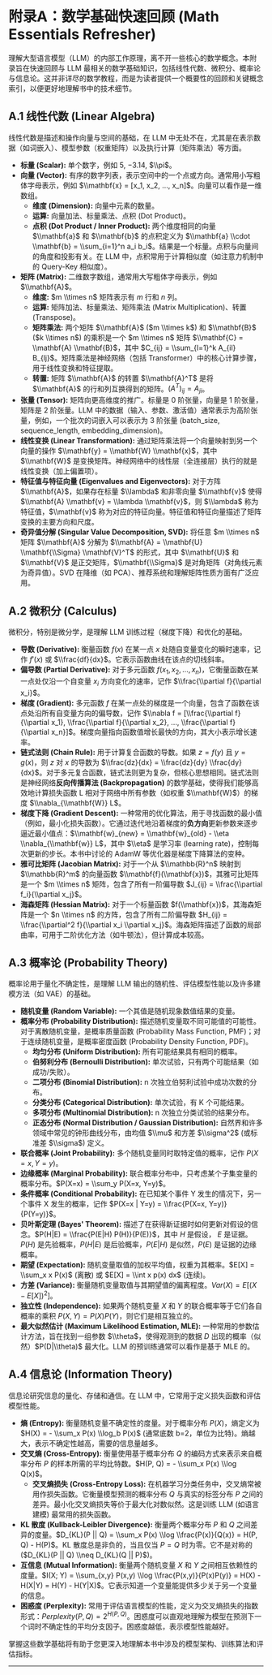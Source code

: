 # 附录A：数学基础快速回顾 (Math Essentials Refresher)

理解大型语言模型（LLM）的内部工作原理，离不开一些核心的数学概念。本附录旨在快速回顾与 LLM 最相关的数学基础知识，包括线性代数、微积分、概率论与信息论。这并非详尽的数学教程，而是为读者提供一个概要性的回顾和关键概念索引，以便更好地理解书中的技术细节。

## A.1 线性代数 (Linear Algebra)

线性代数是描述和操作向量与空间的基础，在 LLM 中无处不在，尤其是在表示数据（如词嵌入）、模型参数（权重矩阵）以及执行计算（矩阵乘法）等方面。

*   **标量 (Scalar):** 单个数字，例如 $5$, $-3.14$, $\\pi$。
*   **向量 (Vector):** 有序的数字列表，表示空间中的一个点或方向。通常用小写粗体字母表示，例如 $\\mathbf{x} = [x_1, x_2, ..., x_n]$。向量可以看作是一维数组。
    *   **维度 (Dimension):** 向量中元素的数量。
    *   **运算:** 向量加法、标量乘法、点积 (Dot Product)。
    *   **点积 (Dot Product / Inner Product):** 两个维度相同的向量 $\\mathbf{a}$ 和 $\\mathbf{b}$ 的点积定义为 $\\mathbf{a} \\cdot \\mathbf{b} = \\sum_{i=1}^n a_i b_i$。结果是一个标量。点积与向量间的角度和投影有关。在 LLM 中，点积常用于计算相似度（如注意力机制中的 Query-Key 相似度）。
*   **矩阵 (Matrix):** 二维数字数组，通常用大写粗体字母表示，例如 $\\mathbf{A}$。
    *   **维度:** $m \\times n$ 矩阵表示有 $m$ 行和 $n$ 列。
    *   **运算:** 矩阵加法、标量乘法、矩阵乘法 (Matrix Multiplication)、转置 (Transpose)。
    *   **矩阵乘法:** 两个矩阵 $\\mathbf{A}$ ($m \\times k$) 和 $\\mathbf{B}$ ($k \\times n$) 的乘积是一个 $m \\times n$ 矩阵 $\\mathbf{C} = \\mathbf{A} \\mathbf{B}$，其中 $C_{ij} = \\sum_{l=1}^k A_{il} B_{lj}$。矩阵乘法是神经网络（包括 Transformer）中的核心计算步骤，用于线性变换和特征提取。
    *   **转置:** 矩阵 $\\mathbf{A}$ 的转置 $\\mathbf{A}^T$ 是将 $\\mathbf{A}$ 的行和列互换得到的矩阵。$(A^T)_{ij} = A_{ji}$。
*   **张量 (Tensor):** 矩阵向更高维度的推广。标量是 0 阶张量，向量是 1 阶张量，矩阵是 2 阶张量。LLM 中的数据（输入、参数、激活值）通常表示为高阶张量，例如，一个批次的词嵌入可以表示为 3 阶张量 (batch\_size, sequence\_length, embedding\_dimension)。
*   **线性变换 (Linear Transformation):** 通过矩阵乘法将一个向量映射到另一个向量的操作 $\\mathbf{y} = \\mathbf{W} \\mathbf{x}$，其中 $\\mathbf{W}$ 是变换矩阵。神经网络中的线性层（全连接层）执行的就是线性变换（加上偏置项）。
*   **特征值与特征向量 (Eigenvalues and Eigenvectors):** 对于方阵 $\\mathbf{A}$，如果存在标量 $\\lambda$ 和非零向量 $\\mathbf{v}$ 使得 $\\mathbf{A} \\mathbf{v} = \\lambda \\mathbf{v}$，则 $\\lambda$ 称为特征值，$\\mathbf{v}$ 称为对应的特征向量。特征值和特征向量描述了矩阵变换的主要方向和尺度。
*   **奇异值分解 (Singular Value Decomposition, SVD):** 将任意 $m \\times n$ 矩阵 $\\mathbf{A}$ 分解为 $\\mathbf{A} = \\mathbf{U} \\mathbf{\\Sigma} \\mathbf{V}^T$ 的形式，其中 $\\mathbf{U}$ 和 $\\mathbf{V}$ 是正交矩阵，$\\mathbf{\\Sigma}$ 是对角矩阵（对角线元素为奇异值）。SVD 在降维（如 PCA）、推荐系统和理解矩阵性质方面有广泛应用。

## A.2 微积分 (Calculus)

微积分，特别是微分学，是理解 LLM 训练过程（梯度下降）和优化的基础。

*   **导数 (Derivative):** 衡量函数 $f(x)$ 在某一点 $x$ 处随自变量变化的瞬时速率，记作 $f'(x)$ 或 $\\frac{df}{dx}$。它表示函数曲线在该点的切线斜率。
*   **偏导数 (Partial Derivative):** 对于多元函数 $f(x_1, x_2, ..., x_n)$，它衡量函数在某一点处仅沿一个自变量 $x_i$ 方向变化的速率，记作 $\\frac{\\partial f}{\\partial x_i}$。
*   **梯度 (Gradient):** 多元函数 $f$ 在某一点处的梯度是一个向量，包含了函数在该点处沿所有自变量方向的偏导数，记作 $\\nabla f = [\\frac{\\partial f}{\\partial x_1}, \\frac{\\partial f}{\\partial x_2}, ..., \\frac{\\partial f}{\\partial x_n}]$。梯度向量指向函数值增长最快的方向，其大小表示增长速率。
*   **链式法则 (Chain Rule):** 用于计算复合函数的导数。如果 $z = f(y)$ 且 $y = g(x)$，则 $z$ 对 $x$ 的导数为 $\\frac{dz}{dx} = \\frac{dz}{dy} \\frac{dy}{dx}$。对于多元复合函数，链式法则更为复杂，但核心思想相同。链式法则是神经网络**反向传播算法 (Backpropagation)** 的数学基础，使得我们能够高效地计算损失函数 L 相对于网络中所有参数（如权重 $\\mathbf{W}$）的梯度 $\\nabla_{\\mathbf{W}} L$。
*   **梯度下降 (Gradient Descent):** 一种常用的优化算法，用于寻找函数的最小值（例如，最小化损失函数）。它通过迭代地沿着梯度的**负方向**更新参数来逐步逼近最小值点：$\\mathbf{w}_{new} = \\mathbf{w}_{old} - \\eta \\nabla_{\\mathbf{w}} L$，其中 $\\eta$ 是学习率 (learning rate)，控制每次更新的步长。本书中讨论的 AdamW 等优化器是梯度下降算法的变种。
*   **雅可比矩阵 (Jacobian Matrix):** 对于一个从 $\\mathbb{R}^n$ 映射到 $\\mathbb{R}^m$ 的向量函数 $\\mathbf{f}(\\mathbf{x})$，其雅可比矩阵是一个 $m \\times n$ 矩阵，包含了所有一阶偏导数 $J_{ij} = \\frac{\\partial f_i}{\\partial x_j}$。
*   **海森矩阵 (Hessian Matrix):** 对于一个标量函数 $f(\\mathbf{x})$，其海森矩阵是一个 $n \\times n$ 的方阵，包含了所有二阶偏导数 $H_{ij} = \\frac{\\partial^2 f}{\\partial x_i \\partial x_j}$。海森矩阵描述了函数的局部曲率，可用于二阶优化方法（如牛顿法），但计算成本较高。

## A.3 概率论 (Probability Theory)

概率论用于量化不确定性，是理解 LLM 输出的随机性、评估模型性能以及许多建模方法（如 VAE）的基础。

*   **随机变量 (Random Variable):** 一个其值是随机现象数值结果的变量。
*   **概率分布 (Probability Distribution):** 描述随机变量取不同可能值的可能性。对于离散随机变量，是概率质量函数 (Probability Mass Function, PMF)；对于连续随机变量，是概率密度函数 (Probability Density Function, PDF)。
    *   **均匀分布 (Uniform Distribution):** 所有可能结果具有相同的概率。
    *   **伯努利分布 (Bernoulli Distribution):** 单次试验，只有两个可能结果（如成功/失败）。
    *   **二项分布 (Binomial Distribution):** n 次独立伯努利试验中成功次数的分布。
    *   **分类分布 (Categorical Distribution):** 单次试验，有 K 个可能结果。
    *   **多项分布 (Multinomial Distribution):** n 次独立分类试验的结果分布。
    *   **正态分布 (Normal Distribution / Gaussian Distribution):** 自然界和许多领域中常见的钟形曲线分布，由均值 $\\mu$ 和方差 $\\sigma^2$ (或标准差 $\\sigma$) 定义。
*   **联合概率 (Joint Probability):** 多个随机变量同时取特定值的概率，记作 $P(X=x, Y=y)$。
*   **边缘概率 (Marginal Probability):** 联合概率分布中，只考虑某个子集变量的概率分布。$P(X=x) = \\sum_y P(X=x, Y=y)$。
*   **条件概率 (Conditional Probability):** 在已知某个事件 Y 发生的情况下，另一个事件 X 发生的概率，记作 $P(X=x | Y=y) = \\frac{P(X=x, Y=y)}{P(Y=y)}$。
*   **贝叶斯定理 (Bayes' Theorem):** 描述了在获得新证据时如何更新对假设的信念。$P(H|E) = \\frac{P(E|H) P(H)}{P(E)}$，其中 $H$ 是假设， $E$ 是证据。$P(H)$ 是先验概率，$P(H|E)$ 是后验概率，$P(E|H)$ 是似然，$P(E)$ 是证据的边缘概率。
*   **期望 (Expectation):** 随机变量取值的加权平均值，权重为其概率。$E[X] = \\sum_x x P(x)$ (离散) 或 $E[X] = \\int x p(x) dx$ (连续)。
*   **方差 (Variance):** 衡量随机变量取值与其期望值的偏离程度。$Var(X) = E[(X - E[X])^2]$。
*   **独立性 (Independence):** 如果两个随机变量 $X$ 和 $Y$ 的联合概率等于它们各自概率的乘积 $P(X, Y) = P(X)P(Y)$，则它们是相互独立的。
*   **最大似然估计 (Maximum Likelihood Estimation, MLE):** 一种常用的参数估计方法，旨在找到一组参数 $\\theta$，使得观测到的数据 $D$ 出现的概率（似然）$P(D|\\theta)$ 最大化。LLM 的预训练通常可以看作是基于 MLE 的。

## A.4 信息论 (Information Theory)

信息论研究信息的量化、存储和通信。在 LLM 中，它常用于定义损失函数和评估模型性能。

*   **熵 (Entropy):** 衡量随机变量不确定性的度量。对于概率分布 $P(X)$，熵定义为 $H(X) = - \\sum_x P(x) \\log_b P(x)$ (通常底数 b=2，单位为比特)。熵越大，表示不确定性越高，需要的信息量越多。
*   **交叉熵 (Cross-Entropy):** 衡量使用基于概率分布 $Q$ 的编码方式来表示来自概率分布 $P$ 的样本所需的平均比特数。$H(P, Q) = - \\sum_x P(x) \\log Q(x)$。
    *   **交叉熵损失 (Cross-Entropy Loss):** 在机器学习分类任务中，交叉熵常被用作损失函数。它衡量模型预测的概率分布 $Q$ 与真实的标签分布 $P$ 之间的差异。最小化交叉熵损失等价于最大化对数似然。这是训练 LLM (如语言建模) 最常用的损失函数。
*   **KL 散度 (Kullback-Leibler Divergence):** 衡量两个概率分布 $P$ 和 $Q$ 之间差异的度量。$D_{KL}(P || Q) = \\sum_x P(x) \\log \\frac{P(x)}{Q(x)} = H(P, Q) - H(P)$。KL 散度总是非负的，当且仅当 $P=Q$ 时为零。它不是对称的 ($D_{KL}(P || Q) \\neq D_{KL}(Q || P)$)。
*   **互信息 (Mutual Information):** 衡量两个随机变量 $X$ 和 $Y$ 之间相互依赖性的度量。$I(X; Y) = \\sum_{x,y} P(x,y) \\log \\frac{P(x,y)}{P(x)P(y)} = H(X) - H(X|Y) = H(Y) - H(Y|X)$。它表示知道一个变量能提供多少关于另一个变量的信息。
*   **困惑度 (Perplexity):** 常用于评估语言模型的性能，定义为交叉熵损失的指数形式：$Perplexity(P, Q) = 2^{H(P, Q)}$。困惑度可以直观地理解为模型在预测下一个词时不确定性的平均分支因子。困惑度越低，表示模型性能越好。

掌握这些数学基础将有助于您更深入地理解本书中涉及的模型架构、训练算法和评估指标。

---